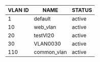 | VLAN ID | NAME | STATUS |
| ------- |------| -------|
| 1 | default | active |
| 10 | web_vlan | active |
| 20 | testVl20 | active |
| 30 | VLAN0030 | active |
| 110 | common_vlan | active |
